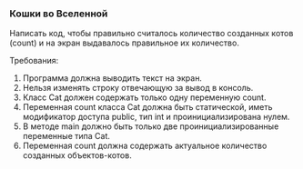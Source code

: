
### Кошки во Вселенной

Написать код, чтобы правильно считалось количество созданных котов (count) и на экран выдавалось правильное их количество.


Требования:
1.	Программа должна выводить текст на экран.
2.	Нельзя изменять строку отвечающую за вывод в консоль.
3.	Класс Cat должен содержать только одну переменную count.
4.	Переменная count класса Cat должна быть статической, иметь модификатор доступа public, тип int и проинициализирована нулем.
5.	В методе main должно быть только две проинициализированные переменные типа Cat.
6.	Переменная count должна содержать актуальное количество созданных объектов-котов.


